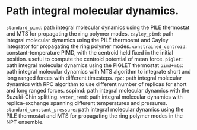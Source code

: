 Path integral molecular dynamics. 
=================================================
`standard_pimd`: path integral molecular dynamics using the PILE thermostat and MTS for propagating the ring polymer modes.
`cayley_pimd`: path integral molecular dynamics using the PILE thermostat and Cayley integrator for propagating the ring polymer modes.
`constrained_centroid`: constant-temperature PIMD, with the centroid held fixed in the initial position. useful to compute the centroid potential of mean force.
`piglet`: path integral molecular dynamics using the PIGLET thermostat
`pimd+mts`:  path integral molecular dynamics with MTS algorithm to integrate short and long ranged forces with different timesteps.
`rpc`:  path integral molecular dynamics with RPC algorithm to use different number of replicas for short and long ranged forces.
scpimd:  path integral molecular dynamics with the Suzuki-Chin splitting.
`water_remd`: path integral molecular dynamics with replica-exchange spanning different temperatures and pressures.
`standard_constant_pressure`: path integral molecular dynamics using the PILE thermostat and MTS for propagating the ring polymer modes in the NPT ensemble.
